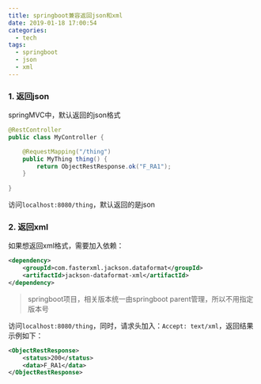 ```yaml
---
title: springboot兼容返回json和xml
date: 2019-01-18 17:00:54
categories:
  - tech
tags:
  - springboot
  - json
  - xml
---
```


### 1. 返回json

springMVC中，默认返回的json格式
```java
@RestController
public class MyController {

    @RequestMapping("/thing")
    public MyThing thing() {
        return ObjectRestResponse.ok("F_RA1");
    }
    
}
```

访问`localhost:8080/thing`，默认返回的是json

### 2. 返回xml

如果想返回xml格式，需要加入依赖：

```xml
<dependency>
    <groupId>com.fasterxml.jackson.dataformat</groupId>
    <artifactId>jackson-dataformat-xml</artifactId>
</dependency>
```

> springboot项目，相关版本统一由springboot parent管理，所以不用指定版本号

访问`localhost:8080/thing`，同时，请求头加入：`Accept: text/xml`，返回结果示例如下：

```xml
<ObjectRestResponse>
    <status>200</status>
    <data>F_RA1</data>
</ObjectRestResponse>
```